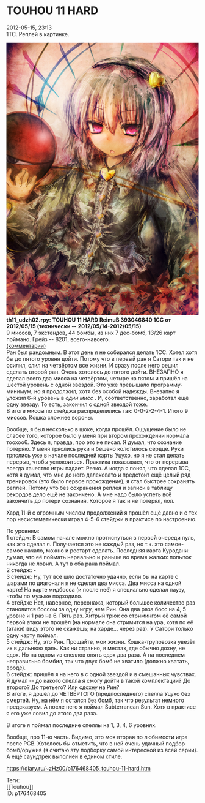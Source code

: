 TOUHOU 11 HARD
===============

   
 2012-05-15, 23:13   
  1TC. Реплей в картинке.   
   
   [![](pics/edb75e6a9a04.png)](https://www.pixiv.net/member_illust.php?mode=medium&illust_id=26849021)     
  **th11\_udzh02.rpy: TOUHOU 11 HARD ReimuB 393046840 1CC от 2012/05/15 (технически -- 2012/05/14-2012/05/15)**    
 9 миссов, 7 экстендов, 44 бомбы, из них 7 дес-бомб, 13/26 карт поймано. Грейз -- 8201, всего-навсего.   
  [(комментарии)](https://zHz00.diary.ru/p176468405.htm?index=1#linkmore176468405m1)      
 Ран был рандомным. В этот день я не собирался делать 1CC. Хотел хотя бы до пятого уровня дойти. Потому что в первый ран я Сатори так и не осилил, слил на четвёртом все жизни. И сразу после него решил сделать второй ран. Очень хотелось до пятого дойти. ВНЕЗАПНО я сделал всего два мисса на четвёртом, четыре на пятом и пришёл на шестой уровень с одной звездой. Это уже превышало программу-минимум, но я продолжил, хотя без особой надежды. Внезапно я уложил 6-й уровень в  *один мисс*  . И, соответственно, заработал ещё одну звезду. То есть, закончил с одной звездой тоже.   
 В итоге миссы по стейджа распределились так: 0-0-2-2-4-1. Итого 9 миссов. Кошка сложнее вороны.   
   
 Вообще, я был несколько в шоке, когда прошёл. Ощущение было не слабее того, которое было у меня при втором прохождении нормала тоохоо6. Здесь я, правда, про это не писал. Я думал, что сознание потеряю. У меня тряслись руки и бешено колотилось сердце. Руки тряслись уже в начале последней карты Уцухо, но я не стал делать перерыв, чтобы успокоиться. Практика показывает, что от перерыва всегда качество игры падает. Резко. А когда я понял, что сделал 1CC, хотя я думал, что мне до него далековато и предстоит ещё целый ряд тренировок (это было первое прохождение), я стал быстрее сохранять реплей. Потому что без сохранения реплея и записи в таблицу рекордов дело ещё не закончено. А мне надо было успеть всё закончить до потери сознания. Которое я так и не потерял, лол.   
   
 Хард 11-й с огромным числом продолжений я прошёл ещё давно и с тех пор несистематически играл 4-5-6 стейджи в практисе по настроению.   
   
 По уровням:   
 1 стейдж: В самом начале можно протиснуться в первой очереди пуль, как это сделал я. Получается это не каждый раз, но т.к. это самое-самое начало, можно и рестарт сделать. Последняя карта Куродани: думал, что её поймать нереально и раньше во время жалких попыток никогда не ловил. А тут в оба рана поймал.   
 2 стейдж: -   
 3 стейдж: Ну, тут всё шло достаточно удачно, если бы на карте с шарами по диагонали я не сделал два мисса. Два мисса на одной карте! На карте мидбосса (и после неё) я специально сделал паузу, чтобы по музыке подходило.   
 4 стейдж: Нет, наверное, персонажа, который большее количество раз становится боссом за одну игру, чем Рин. Она два раза босс на 4, 5 уровне и 1 раз на 6. Пять раз. Хитрый трюк со стримингом её самой первой атаки не прошёл (на нормале она стримится на ура, хотя по её (атаки) виду этого не скажешь; на харде... через раз). У Сатори только одну карту поймал.   
 5 стейдж: Ну, это Рин. Прощайте, мои жизни. Кошка-труповозка увезёт их в дальнюю даль. Как ни странно, в местах, где обычно дохну, не сдох. Но на одном из спеллов опять сдох два раза. А на последнем неправильно бомбил, так что двух бомб не хватило (должно хватать, вроде).   
 6 стейдж: пришёл я на него в с одной звездой и в смешанных чувствах. Я думал -- до какого спелла я смогу дойти в такой комплектации? До второго? До третьего? Или сдохну на Рин?   
 В итоге, я дошёл до ЧЕТВЁРТОГО (предпоследнего) спелла Уцухо без смертей. Ну, на нём я остался без бомб, так что результат немного предсказуем. А после него я поймал Subterranean Sun. Хотя в практисе я его уже ловил до этого два раза.   
   
 В итоге я поймал последние спеллы на 1, 3, 4, 6 уровнях.   
   
 Вообще, про 11-ю часть. Видимо, это моя вторая по любимости игра после PCB. Хотелось бы отметить, что в ней очень удачный подбор бомб/оружия (я считаю эту подборку самой интересной из всей серии). А ещё саундтрек выполнен в едином стиле.     
    
 <https://diary.ru/~zHz00/p176468405_touhou-11-hard.htm>   
   
 Теги:   
 [[Touhou]]   
 ID: p176468405